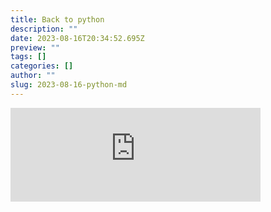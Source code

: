 ```yaml
---
title: Back to python
description: ""
date: 2023-08-16T20:34:52.695Z
preview: ""
tags: []
categories: []
author: ""
slug: 2023-08-16-python-md
---
```


<iframe src="https://mastodontech.de/@larnius/110901200532082122/embed" class="mastodon-embed" style="max-width: 100%; border: 0" width="400" allowfullscreen="allowfullscreen"></iframe><script src="https://mastodontech.de/embed.js" async="async"></script>